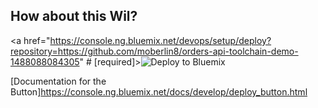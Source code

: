 ## How about this Wil?

<a href="https://console.ng.bluemix.net/devops/setup/deploy?repository=https://github.com/moberlin8/orders-api-toolchain-demo-1488088084305" # [required]><img src="https://bluemix.net/deploy/button.png" alt="Deploy to Bluemix"></a>

[Documentation for the Button]<https://console.ng.bluemix.net/docs/develop/deploy_button.html>

